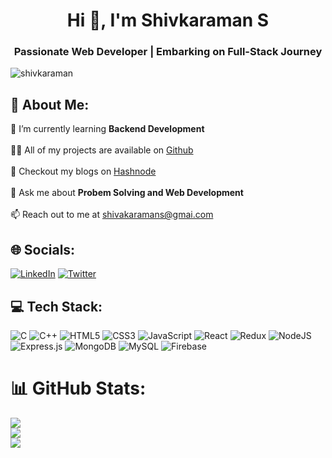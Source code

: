 <h1 align="center">Hi 👋, I'm Shivkaraman S</h1>
<h3 align="center">Passionate Web Developer | Embarking on Full-Stack Journey</h3>


<p align="left"> <img src="https://komarev.com/ghpvc/?username=shivkaraman&label=Profile%20views&color=0e75b6&style=flat" alt="shivkaraman" /> </p>

## 💫 About Me:
🌱 I’m currently learning **Backend Development**<br><br>👨‍💻 All of my projects are available on <a href="https://github.com/shivkaraman?tab=repositories](https://github.com/shivkaraman?tab=repositories">Github</a><br><br>📝 Checkout my blogs on <a href="https://shivkaraman.hashnode.dev/">Hashnode</a>
<br><br>💬 Ask me about **Probem Solving and Web Development**<br><br>📫 Reach out to me at shivakaramans@gmai.com


## 🌐 Socials:
[![LinkedIn](https://img.shields.io/badge/LinkedIn-%230077B5.svg?logo=linkedin&logoColor=white)](https://linkedin.com/in/shivkaraman-s) [![Twitter](https://img.shields.io/badge/Twitter-%231DA1F2.svg?logo=Twitter&logoColor=white)](https://twitter.com/shivkaraman21) 


## 💻 Tech Stack:
![C](https://img.shields.io/badge/c-%2300599C.svg?style=for-the-badge&logo=c&logoColor=white) ![C++](https://img.shields.io/badge/c++-%2300599C.svg?style=for-the-badge&logo=c%2B%2B&logoColor=white) ![HTML5](https://img.shields.io/badge/html5-%23E34F26.svg?style=for-the-badge&logo=html5&logoColor=white) ![CSS3](https://img.shields.io/badge/css3-%231572B6.svg?style=for-the-badge&logo=css3&logoColor=white) ![JavaScript](https://img.shields.io/badge/javascript-%23323330.svg?style=for-the-badge&logo=javascript&logoColor=%23F7DF1E) ![React](https://img.shields.io/badge/react-%2320232a.svg?style=for-the-badge&logo=react&logoColor=%2361DAFB) ![Redux](https://img.shields.io/badge/redux-%23593d88.svg?style=for-the-badge&logo=redux&logoColor=white) ![NodeJS](https://img.shields.io/badge/node.js-6DA55F?style=for-the-badge&logo=node.js&logoColor=white) ![Express.js](https://img.shields.io/badge/express.js-%23404d59.svg?style=for-the-badge&logo=express&logoColor=%2361DAFB) ![MongoDB](https://img.shields.io/badge/MongoDB-%234ea94b.svg?style=for-the-badge&logo=mongodb&logoColor=white) ![MySQL](https://img.shields.io/badge/mysql-%2300000f.svg?style=for-the-badge&logo=mysql&logoColor=white) ![Firebase](https://img.shields.io/badge/Firebase-039BE5?style=for-the-badge&logo=Firebase&logoColor=white) 

# 📊 GitHub Stats:
![](https://github-readme-stats.vercel.app/api?username=shivkaraman&theme=dark&hide_border=false&include_all_commits=false&count_private=false)<br/>
![](https://github-readme-streak-stats.herokuapp.com/?user=shivkaraman&theme=dark&hide_border=false)<br/>
![](https://github-readme-stats.vercel.app/api/top-langs/?username=shivkaraman&theme=dark&hide_border=false&include_all_commits=false&count_private=false&layout=compact)
